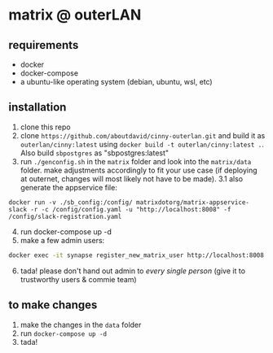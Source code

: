 # matrix @ outerLAN

## requirements
- docker
- docker-compose
- a ubuntu-like operating system (debian, ubuntu, wsl, etc)

## installation
1. clone this repo
2. clone `https://github.com/aboutdavid/cinny-outerlan.git` and build it as `outerlan/cinny:latest` using `docker build -t outerlan/cinny:latest .`. Also build `sbpostgres` as "sbpostgres:latest"
3. run `./genconfig.sh` in the `matrix` folder and look into the `matrix/data` folder. make adjustments accordingly to fit your use case (if deploying at outernet, changes will most likely not have to be made).
3.1 also generate the appservice file:
```
docker run -v ./sb_config:/config/ matrixdotorg/matrix-appservice-slack -r -c /config/config.yaml -u "http://localhost:8008" -f /config/slack-registration.yaml
```

4. run docker-compose up -d
5. make a few admin users:
```bash
docker exec -it synapse register_new_matrix_user http://localhost:8008 -c /data/homeserver.yaml
```
6. tada! please don't hand out admin to *every single person* (give it to trustworthy users & commie team)

## to make changes
1. make the changes in the `data` folder
2. run `docker-compose up -d`
3. tada!